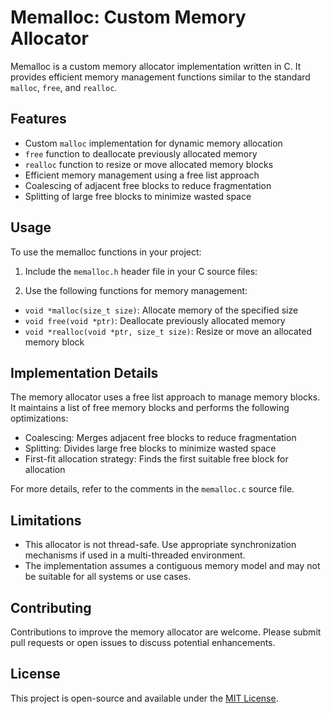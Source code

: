 # Memalloc: Custom Memory Allocator

Memalloc is a custom memory allocator implementation written in C. It provides efficient memory management functions similar to the standard `malloc`, `free`, and `realloc`.

## Features

- Custom `malloc` implementation for dynamic memory allocation
- `free` function to deallocate previously allocated memory
- `realloc` function to resize or move allocated memory blocks
- Efficient memory management using a free list approach
- Coalescing of adjacent free blocks to reduce fragmentation
- Splitting of large free blocks to minimize wasted space

## Usage

To use the memalloc functions in your project:

1. Include the `memalloc.h` header file in your C source files:


2. Use the following functions for memory management:

- `void *malloc(size_t size)`: Allocate memory of the specified size
- `void free(void *ptr)`: Deallocate previously allocated memory
- `void *realloc(void *ptr, size_t size)`: Resize or move an allocated memory block

## Implementation Details

The memory allocator uses a free list approach to manage memory blocks. It maintains a list of free memory blocks and performs the following optimizations:

- Coalescing: Merges adjacent free blocks to reduce fragmentation
- Splitting: Divides large free blocks to minimize wasted space
- First-fit allocation strategy: Finds the first suitable free block for allocation

For more details, refer to the comments in the `memalloc.c` source file.

## Limitations

- This allocator is not thread-safe. Use appropriate synchronization mechanisms if used in a multi-threaded environment.
- The implementation assumes a contiguous memory model and may not be suitable for all systems or use cases.

## Contributing

Contributions to improve the memory allocator are welcome. Please submit pull requests or open issues to discuss potential enhancements.

## License

This project is open-source and available under the [MIT License](LICENSE).
